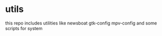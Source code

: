 # utils
this repo includes utilities like newsboat gtk-config mpv-config  and some scripts for system
